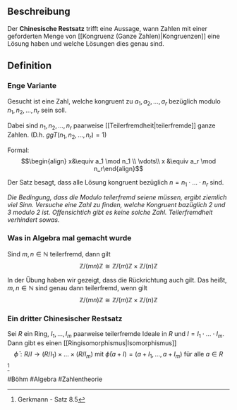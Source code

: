 ## Beschreibung
Der **Chinesische Restsatz** trifft eine Aussage, wann Zahlen mit einer geforderten Menge von [[Kongruenz (Ganze Zahlen)|Kongruenzen]] eine Lösung haben und welche Lösungen dies genau sind.

## Definition
### Enge Variante
Gesucht ist eine Zahl, welche kongruent zu $a_1, a_2, ..., a_r$ bezüglich modulo $n_1, n_2, ..., n_r$ sein soll.

Dabei sind $n_1, n_2, ..., n_r$ paarweise [[Teilerfremdheit|teilerfremde]] ganze Zahlen. (D.h. $ggT(n_1, n_2, ..., n_r) = 1$)

Formal:
$$\begin{align} x&\equiv a_1 \mod n_1 \\
\vdots\\
x &\equiv a_r \mod n_r\end{align}$$

Der Satz besagt, dass alle Lösung kongruent bezüglich $n=n_1 \cdot ... \cdot n_r$ sind.

*Die Bedingung, dass die Modulo teilerfremd seiene müssen, ergibt ziemlich viel Sinn. Versuche eine Zahl zu finden, welche Kongruent bazüglich $2$ und $3$ modulo $2$ ist. Offensichtich gibt es keine solche Zahl. Teilerfremdheit verhindert sowas.*

### Was in Algebra mal gemacht wurde
Sind $m, n \in \mathbb{N}$ teilerfremd, dann gilt $$\mathbb{Z}/(mn)\mathbb{Z} \cong \mathbb{Z}/(m)\mathbb{Z} \times \mathbb{Z}/(n)\mathbb{Z}$$

In der Übung haben wir gezeigt, dass die Rückrichtung auch gilt. Das heißt, 
$m, n \in \mathbb{N}$ sind genau dann teilerfremd, wenn gilt $$\mathbb{Z}/(mn)\mathbb{Z} \cong \mathbb{Z}/(m)\mathbb{Z} \times \mathbb{Z}/(n)\mathbb{Z}$$

### Ein dritter Chinesischer Restsatz
Sei $R$ ein Ring, $I_1, ..., I_m$ paarweise teilerfremde Ideale in $R$ und $I = I_1 \cdot ... \cdot I_m$. Dann gibt es einen [[Ringisomorphismus|Isomorphismus]]
$$\bar \phi : R/I \to (R/I_1) \times ... \times (R/I_m) \text{ mit } \bar \phi(a+I) = (a+I_1, ..., a+I_m) \text{ für alle } a\in R$$[^1]



#Böhm #Algebra #Zahlentheorie 

[^1]: Gerkmann - Satz 8.5
